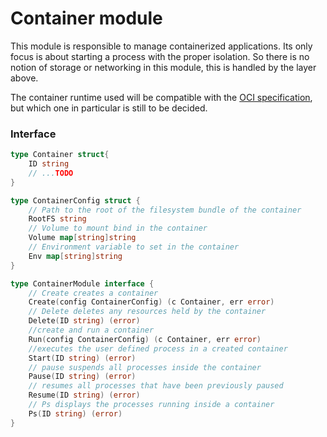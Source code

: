 # Container module

This module is responsible to manage containerized applications.
Its only focus is about starting a process with the proper isolation. So there is no notion of storage or networking in this module, this is handled by the layer above.

The container runtime used will be compatible with the [OCI specification](https://github.com/opencontainers/runtime-spec), but which one in particular is still to be decided.

### Interface

```go
type Container struct{
    ID string
    // ...TODO
}

type ContainerConfig struct {
    // Path to the root of the filesystem bundle of the container
    RootFS string
    // Volume to mount bind in the container
    Volume map[string]string
    // Environment variable to set in the container
    Env map[string]string
}

type ContainerModule interface {
    // Create creates a container
    Create(config ContainerConfig) (c Container, err error)
    // Delete deletes any resources held by the container
    Delete(ID string) (error)
    //create and run a container
    Run(config ContainerConfig) (c Container, err error)
    //executes the user defined process in a created container
    Start(ID string) (error)
    // pause suspends all processes inside the container
    Pause(ID string) (error)
    // resumes all processes that have been previously paused
    Resume(ID string) (error)
    // Ps displays the processes running inside a container
    Ps(ID string) (error)
}
```